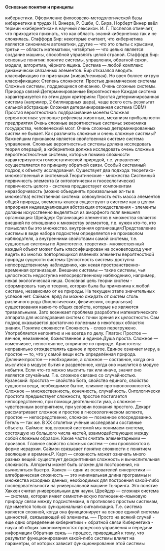 #### Основные понятия и принципы
кибернетики. Оформление
филосовско-методологической
базы кибернетики в трудах Н.
Винера, Р. Эшби, С. Бира.
Норберт Винер ввёл термин «кибернетика» в научный
лексикон. И. Г. Поспелов отмечает, что приходится признать,
что как область знаний кибернетика так и не сложилась.
Стаффорд Бир: некоторые считают, что кибернетика
является синонимом автоматики, другие — что это опыты с
крысами, третьи — область математики, четвёртые — что
целью является создание машины, способной управлять
целой страной. Стаффорд Бир: основные понятия: понятие
системы, управления, обратной связи, модели, алгоритма,
чёрного ящика.
Система — любой комплекс динамически связанных
элементов. Бир отказался вводить классификацию по
признакам (живая/неживая). Но ввел боллее хитрую
классификацию:
Степень сложности:
Простые динамические системы
Сложные системы, поддающиеся описанию.
Очень сложные системы.
Природа связей:Детерминированные
Вероятностные
Каждая система характеризуется по этим двум критериям:
Простая детерминированная система (например, 2
биллиардных шара), чаще всего есть результат сильной
абстракции
Сложная детерминированная система (ЭВМ)
Простая вероятностная: подбрасывание монеты
Сложная вероятностная: условные рефлексы животных,
механизм прибыльности предприятия
Очень сложные вероятностные системы: экономика
государства, человеческий мозг.
Очень сложных детерминированных систем не бывает.
Как различить сложные и очень сложные системы?
Важнейшим признаком является свойственная системе
система управления. Сложные вероятностные системы
должна исследовать теория операций, а кибернетика
должна исследовать очень сложные вероятностностные
системы, которые помимо сложности характеризуются
гомеостатической природой, т.е. управление
осуществляется по принципу обратной связи.
Особый системный подход к объекту исследования.
Существует два подхода: теоретико-множественный и
системный.Теоритические -
множества Системный
первичность элемента
(и онтологически и
гносеологически) первичность целого - система
предшествует компонентам
неразборчивость
(можно объединять
произвольные эл-ты в
множества) естественная система:
совокупность есть масса
элементов общей природы,
элементы класса существуют
в системе как в целом
априорная
индивидуализация абстракция отождествления -
элементы должны
искусственно выделяться из
аморфного поля
внешняя
организация:
Шрейдер: Организация
элементов в
множества является
внешней по
отношению к
множеству элементов,
т.е. нужен кто-то, кто
помыслил бы это
множество. внутренняя
организация:Представление
системы в виде набора
подсистем определяется не
произволом наблюдателя, а
внутренними свойствами
самой системы, т.е. сущностью
системы по Аристотелю.
теоретико-
множественный каждый объект может быть
классифицирован на основеподход учит видеть во
многих повторяющихся
явлениях элементы
вероятностной
природы
сущности системы
Целостность системы доступна непосредственному
наблюдению, как некая пространственно-временная
организация. Внешние системы — такие системы, чья
целостность недоступна непосредственному наблюдению,
например, некая экологическая ниша.
Основная цель теории систем - сформировать такую теорию,
которая была бы применима к любой системе, независимо от
ее природы. На текущем этапе значительных успехов нет.
Саймон: вряд ли можно ожидать от систем столь
различного рода (биологических, физических, социальных)
существования каких-то общих свойств, которые не
являются тривиальными. Зато возникает проблема
разработки математического аппарата для исследования
систем с точки зрения их целостности. Сам подход
оказывается достаточно полезным в некоторых областях
знания.
Понятие сложности
Сложность - слово перегружено. Употребляется непонятно
и не всегда по делу.
Платон:
Простое — вечное, неизменное, божественное и единое.Душа проста. Сложное — изменчивое, непостоянное,
вторичное по природе.
Аристотель: неправильно отождествлять единое и простое.
Единое означает меру, а простое — то, что у самой вещи
есть определённая природа. Деление:простое —
необходимое, а сложное — составное, когда оно мыслится в
модусе бытия и разделённое, когда оно мыслится в модусе
небытия. Если что-то можно мыслить так или иначе, значит
оно является случайным. Т.е. сложное связано со
случайностью.
Кузанский: простота — свойство Бога, свойство единого,
свойство сущности вещи, необходимое бытие, слияние
противоположностей. Сложное — множественность,
конечность, случайность. Онтологически простота
предшествует сложности, простое постигается
непосредственно, при помощи деятельности ума, а сложное
— чувственным восприятием, при условии познания
простого.
Декарт рассматривает сложное и простое в
гносеологическом аспекте, простое — непосредственно,
сложное — познанное опосредованно. Гегель — так же. В ХХ
столетии учёные исследовали составные объекты.
Саймон: под сложной системой мы понимаем систему,
состоящую из большого числа частей, взаимодействующих
между собой сложным образом. Какие части считать
элементарными — произвол. Главное свойство сложных
систем — они проявляются в форме иерархии. Саймон
связывает понятие сложности с понятием эволюции и
времени.Р. Карп — сложность может означать много разных вещей:
существует дескриптивная сложность и вычислительная
сложность. Алгоритм может быть сложен для постороения,
но вычисляться быстро.
Хаккен — один из основателей синергетики —
алгебраическая сложность — это минимальная длина
программы и множества исходных данных, необходимых для
построения какой-либо последовательности на
универсальной машине Тьюринга. Это понятие Хаккен
считал универсальным для науки.
Шрейдер — сложная система — система, которая имеет
семиотическую полноценно-языковую природу связи между
подсистемами, в противовес простым системам, где имеется
только функциональная сигнализация. Т.е. система является
сложной, когда она функционирует на основе единой
системы ценностей, связывающей её элементы.
—-
Просто на всякий случай - еще одно определение
кибернетики + обратной связи
Кибернетика - наука об общих закономерностях процессов
управления и передачи информации
Обратная связь — процесс, приводящий к тому, что
результат функционирования какой-либо системы влияет на
параметры, от которых зависит функционирование этой
системы
